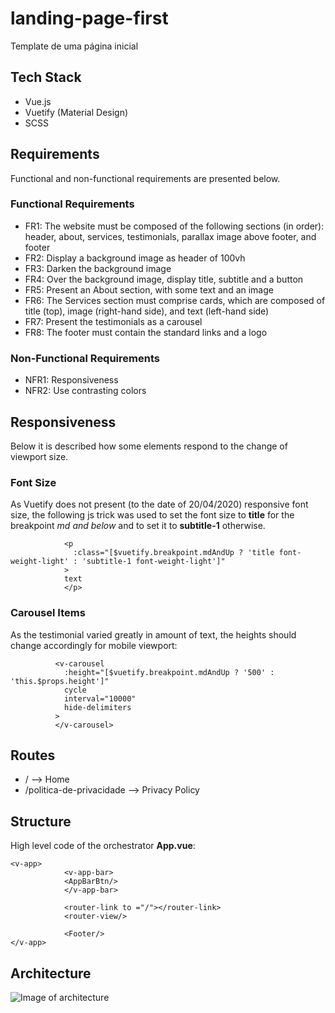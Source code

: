 # landing-page-first
Template de uma página inicial

## Tech Stack
* Vue.js
* Vuetify (Material Design)
* SCSS

## Requirements
Functional and non-functional requirements are presented below.

### Functional Requirements
* FR1: The website must be composed of the following sections (in order): header, about, services, testimonials, parallax image above footer, and footer
* FR2: Display a background image as header of 100vh
* FR3: Darken the background image
* FR4: Over the background image, display title, subtitle and a button
* FR5: Present an About section, with some text and an image
* FR6: The Services section must comprise cards, which are composed of title (top), image (right-hand side), and text (left-hand side)
* FR7: Present the testimonials as a carousel
* FR8: The footer must contain the standard links and a logo

### Non-Functional Requirements
* NFR1: Responsiveness
* NFR2: Use contrasting colors

## Responsiveness
Below it is described how some elements respond to the change of viewport size.

### Font Size
As Vuetify does not present (to the date of 20/04/2020) responsive font size, the following js trick was used to set the font size to **title** for the breakpoint *md and below* and to set it to **subtitle-1** otherwise.

```
            <p
              :class="[$vuetify.breakpoint.mdAndUp ? 'title font-weight-light' : 'subtitle-1 font-weight-light']"
            >
            text
            </p>
```

### Carousel Items
As the testimonial varied greatly in amount of text, the heights should change accordingly for mobile viewport:

```
          <v-carousel
            :height="[$vuetify.breakpoint.mdAndUp ? '500' : 'this.$props.height']"
            cycle
            interval="10000"
            hide-delimiters
          >
          </v-carousel>
```

## Routes

* / --> Home
* /politica-de-privacidade --> Privacy Policy

## Structure
High level code of the orchestrator **App.vue**:

```
<v-app>
            <v-app-bar>
            <AppBarBtn/>
            </v-app-bar>
            
            <router-link to ="/"></router-link>
            <router-view/>
            
            <Footer/>
</v-app>
```

## Architecture

![Image of architecture](https://raw.githubusercontent.com/jadefr/ontology-testing/master/lorem-ipsum.png)
